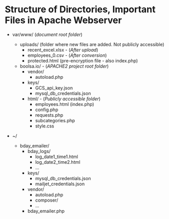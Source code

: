 # Structure of Directories, Important Files in Apache Webserver

- var/www/   (*document root folder*)
  - uploads/   (folder where new files are added. Not publicly accessible)
    - recent_excel.xlsx -  (*After upload*)
    - employees_0.csv   - (*After conversion*)
    - protected.html (pre-encryption file - also index.php)
  - boolsa.io/  -  (*APACHE2 project root folder*)
    - vendor/
      - autoload.php
    - keys/
      - GCS_api_key.json
      - mysql_db_credentials.json
    - html/       -  (*Publicly accessible folder*)
      - employees.html (index.php)
      - config.php
      - requests.php
      - subcategories.php
      - style.css

- ~/
  - bday_emailer/
    - bday_logs/
      - log_date1_time1.html
      - log_date2_time2.html
      - ...
    - keys/
      - mysql_db_credentials.json
      - mailjet_credentials.json
    - vendor/
      - autoload.php
      - composer/
      - ...
    - bday_emailer.php

